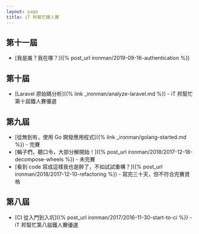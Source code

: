 ```yaml
---
layout: page
title: iT 邦幫忙鐵人賽
---
```


## 第十一屆

* [我是誰？我在哪？]({% post_url ironman/2019-09-16-authentication %})

## 第十屆

* [Laravel 原始碼分析]({% link _ironman/analyze-laravel.md %}) - iT 邦幫忙第十屆鐵人賽優選

## 第九屆

* [從無到有，使用 Go 開發應用程式]({% link _ironman/golang-started.md %}) - 完賽
* [輪子們，聽口令，大部分解開始！]({% post_url ironman/2018/2017-12-18-decompose-wheels %}) - 未完賽
* [看到 code 寫成這樣我也是醉了，不如試試重構？]({% post_url ironman/2018/2017-12-10-refactoring %}) - 寫完三十天，但不符合完賽資格

## 第八屆

* [CI 從入門到入坑]({% post_url ironman/2017/2016-11-30-start-to-ci %}) - iT 邦幫忙第八屆鐵人賽優選
